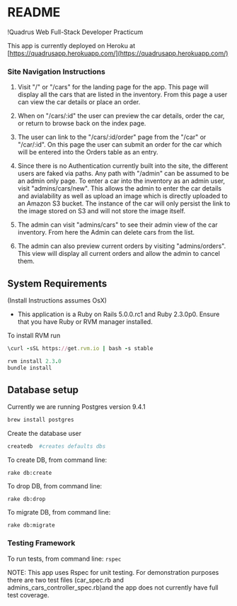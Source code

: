 # README

!Quadrus Web Full-Stack Developer Practicum

This app is currently deployed on Heroku at [https://quadrusapp.herokuapp.com/](https://quadrusapp.herokuapp.com/)

### Site Navigation Instructions

1. Visit "/" or "/cars" for the landing page for the app. This page will display all the cars that are listed in the inventory. From this page a user can view the car details or place an order.

2. When on "/cars/:id" the user can preview the car details, order the car, or return to browse back on the index page.

3. The user can link to the "/cars/:id/order" page from the "/car" or "/car/:id". On this page the user can submit an order for the car which will be entered into the Orders table as an entry.

3. Since there is no Authentication currently built into the site, the different users are faked via paths. Any path with "/admin" can be assumed to be an admin only page. To enter a car into the inventory as an admin user, visit "admins/cars/new". This allows the admin to enter the car details and avialability as well as upload an image which is directly uploaded to an Amazon S3 bucket. The instance of the car will only persist the link to the image stored on S3 and will not store the image itself.

4. The admin can visit "admins/cars" to see their admin view of the car inventory. From here the Admin can delete cars from the list.

5. The admin can also preview current orders by visiting "admins/orders". This view will display all current orders and allow the admin to cancel them.

## System Requirements
(Install Instructions assumes OsX)

* This application is a Ruby on Rails 5.0.0.rc1 and Ruby 2.3.0p0.
Ensure that you have Ruby or RVM manager installed.

To install RVM run
```ruby
\curl -sSL https://get.rvm.io | bash -s stable
```

```ruby
rvm install 2.3.0
bundle install
```

## Database setup

Currently we are running Postgres version 9.4.1

```ruby
brew install postgres
```
Create the database user

```ruby
createdb  #creates defaults dbs
```
To create DB, from command line:

  ```rake db:create```

To drop DB, from command line:

  ```rake db:drop```

To migrate DB, from command line:

  ```rake db:migrate```

### Testing Framework

  To run tests, from command line:
    ```rspec```

  NOTE: This app uses Rspec for unit testing. For demonstration purposes there are two test files (car_spec.rb and admins_cars_controller_spec.rb)and the app does not currently have full test coverage.
